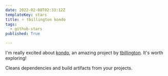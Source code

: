 ```yaml
---
date: 2022-02-08T02:33:12Z
templateKey: stars
title: ⭐ tbillington kondo
tags:
  - github-stars
published: True

---
```


I'm really excited about [kondo](https://github.com/tbillington/kondo), an amazing project by [tbillington](https://github.com/tbillington). It's worth exploring!

Cleans dependencies and build artifacts from your projects.
